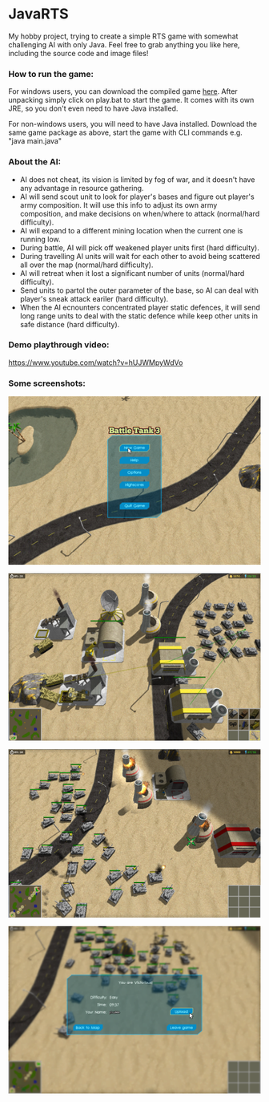 # JavaRTS
My hobby project, trying to create a simple RTS game with somewhat challenging AI with only Java. 
Feel free to grab anything you like here, including the source code and image files! 


### How to run the game: ###

For windows users, you can download the compiled game [here](https://github.com/phu004/test/blob/master/test/BattleTank3.zip?raw=true). After unpacking simply click on play.bat to start the game. It comes with its own JRE, so you don't even need to have Java installed.

For non-windows users, you will need to have Java installed. Download the same game package as above, start the game with CLI commands e.g. "java main.java"


### About the AI: ###

- AI does not cheat, its vision is limited by fog of war, and it doesn't have any advantage in resource gathering.
- AI will send scout unit to look for player's bases and figure out player's army composition. It will use this info to adjust its own 
   army composition, and make decisions on when/where to attack (normal/hard difficulty).
- AI will expand to a different mining location when the current one is running low.
- During battle, AI will pick off weakened player units first (hard difficulty). 
- During travelling AI units will wait for each other to avoid being scattered all over the map (normal/hard difficulty). 
- AI will retreat when it lost a significant number of units (normal/hard difficulty).
- Send units to partol the outer parameter of the base, so AI can deal with player's sneak attack eariler (hard difficulty).
- When the AI ecnounters concentrated player static defences, it will send long range units to deal with the static defence while keep 
   other units in safe distance (hard difficulty).


### Demo playthrough video: ###

https://www.youtube.com/watch?v=hUJWMpyWdVo

### Some screenshots: ###

![alt text](https://github.com/phu004/test/blob/master/test/rts_screenshot01.png)

![alt text](https://github.com/phu004/test/blob/master/test/rts_screenshot02.png)

![alt text](https://github.com/phu004/test/blob/master/test/rts_screenshot03.png)

![alt text](https://github.com/phu004/test/blob/master/test/rts_screenshot04.png)

